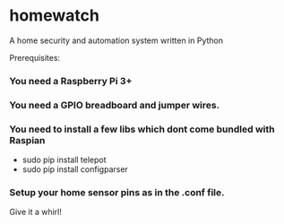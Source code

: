 # homewatch
A home security and automation system written in Python

Prerequisites:
### You need a Raspberry Pi 3+
### You need a GPIO breadboard and jumper wires.
### You need to install a few libs which dont come bundled with Raspian
+ sudo pip install telepot
+ sudo pip install configparser
### Setup your home sensor pins as in the .conf file.

Give it a whirl!
